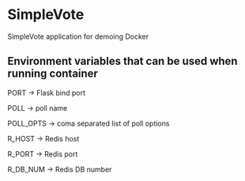 # SimpleVote
SimpleVote application for demoing Docker

Environment variables that can be used when running container
----
PORT -> Flask bind port

POLL -> poll name

POLL_OPTS -> coma separated list of poll options

R_HOST -> Redis host

R_PORT -> Redis port

R_DB_NUM -> Redis DB number
